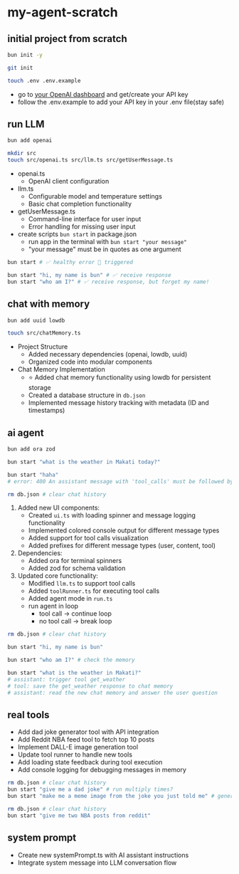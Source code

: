 # my-agent-scratch

## initial project from scratch

```bash
bun init -y

git init

touch .env .env.example
```

- go to [your OpenAI dashboard](https://platform.openai.com/settings/organization/api-keys) and get/create your API key
- follow the .env.example to add your API key in your .env file(stay safe)

## run LLM

```bash
bun add openai

mkdir src
touch src/openai.ts src/llm.ts src/getUserMessage.ts
```

- openai.ts
  - OpenAI client configuration
- llm.ts
  - Configurable model and temperature settings
  - Basic chat completion functionality
- getUserMessage.ts
  - Command-line interface for user input
  - Error handling for missing user input
- create scripts `bun start` in package.json
  - run app in the terminal with `bun start "your message"`
  - "your message" must be in quotes as one argument

```bash
bun start # ✅ healthy error 🔴 triggered

bun start "hi, my name is bun" # ✅ receive response
bun start "who am I?" # ✅ receive response, but forget my name!
```

## chat with memory

```bash
bun add uuid lowdb

touch src/chatMemory.ts
```

- Project Structure
  - Added necessary dependencies (openai, lowdb, uuid)
  - Organized code into modular components
- Chat Memory Implementation
  - ⭐️ Added chat memory functionality using lowdb for persistent storage
  - Created a database structure in `db.json`
  - Implemented message history tracking with metadata (ID and timestamps)

## ai agent

```bash
bun add ora zod

bun start "what is the weather in Makati today?"

bun start "haha"
# error: 400 An assistant message with 'tool_calls' must be followed by tool messages responding to each 'tool_call_id'.

rm db.json # clear chat history
```

1. Added new UI components:
   - Created `ui.ts` with loading spinner and message logging functionality
   - Implemented colored console output for different message types
   - Added support for tool calls visualization
   - Added prefixes for different message types (user, content, tool)
2. Dependencies:
   - Added ora for terminal spinners
   - Added zod for schema validation
3. Updated core functionality:
   - Modified `llm.ts` to support tool calls
   - Added `toolRunner.ts` for executing tool calls
   - Added agent mode in `run.ts`
   - run agent in loop
     - tool call -> continue loop
     - no tool call -> break loop

```bash
rm db.json # clear chat history

bun start "hi, my name is bun"

bun start "who am I?" # check the memory

bun start "what is the weather in Makati?"
# assistant: trigger tool get_weather
# tool: save the get_weather response to chat memory
# assistant: read the new chat memory and answer the user question
```

## real tools

- Add dad joke generator tool with API integration
- Add Reddit NBA feed tool to fetch top 10 posts
- Implement DALL-E image generation tool
- Update tool runner to handle new tools
- Add loading state feedback during tool execution
- Add console logging for debugging messages in memory

```bash
rm db.json # clear chat history
bun start "give me a dad joke" # run multiply times?
bun start "make me a meme image from the joke you just told me" # generate image is so expensive

rm db.json # clear chat history
bun start "give me two NBA posts from reddit"
```

## system prompt

- Create new systemPrompt.ts with AI assistant instructions
- Integrate system message into LLM conversation flow